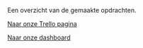 Een overzicht van de gemaakte opdrachten.

[Naar onze Trello pagina](https://trello.com/b/xllHJlkt/duurzaamhuis-colin-en-thijn)

[Naar onze dashboard](https://31761.hosts1.ma-cloud.nl/DuurzaamHuis/eindresultaat/index.html)
